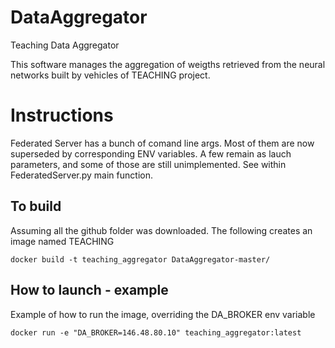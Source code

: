 # DataAggregator
Teaching Data Aggregator

This software manages the aggregation of weigths retrieved from the neural networks built by vehicles of TEACHING project.



# Instructions
Federated Server has a bunch of comand line args.
Most of them are now superseded by corresponding ENV variables. A few remain as lauch parameters, and some of those are still unimplemented.
See within FederatedServer.py main function.

## To build
Assuming all the github folder was downloaded. 
The following creates an image named TEACHING

`docker build -t teaching_aggregator DataAggregator-master/`

## How to launch - example
Example of how to run the image, overriding the DA_BROKER env variable

`docker run -e "DA_BROKER=146.48.80.10" teaching_aggregator:latest`
